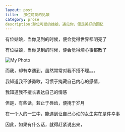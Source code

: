 ```yaml
---
layout: post
title:  那位可爱的姑娘
category: prose
description:那位可爱的姑娘，遇见你，便是美好的回忆
---
```



有位姑娘，当你见到的时候，便会觉得世界都明亮了

有位姑娘，当你见到的时候，便会觉得烦心事都散了

![My Photo](http://ww2.sinaimg.cn/bmiddle/9fcdce0djw1es0mdr8yksj20c80ed751.jpg)

而我，却有幸遇到，虽然常常对我不搭不理。。。

我知道我不够勇敢，习惯于掩藏自己内心的感情，

我知道我不擅长表达自己的情感

但是，有些话，若止于唇齿，便掩于岁月

在一个人的一生中，能遇到让自己心动的女生实在是件幸事

因此，如果有什么话，就得赶紧说出来，






